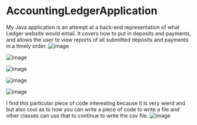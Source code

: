 # AccountingLedgerApplication
My Java application is an attempt at a back-end representation of what Ledger website would entail. It covers how to put in deposits and payments, and allows the user to view reports of all submitted deposits and payments in a timely order.
![image](https://github.com/Hbashir05/AccountingLedgerApplication/assets/166443381/30a2744e-0869-4661-8330-7322cd4f3a41)

![image](https://github.com/Hbashir05/AccountingLedgerApplication/assets/166443381/3cec1dc8-1ebc-4c42-9ca5-4982c8db819c)

![image](https://github.com/Hbashir05/AccountingLedgerApplication/assets/166443381/7a37c5a7-2a0d-42d7-85b5-118edd832840)

![image](https://github.com/Hbashir05/AccountingLedgerApplication/assets/166443381/33f46c7f-0e61-4e18-954f-4b3892038c29)

![image](https://github.com/Hbashir05/AccountingLedgerApplication/assets/166443381/90cb4495-a743-4077-940b-ca3be5e798fe)

I find this particular piece of code interesting because it is very wierd and but also cool as to how you can write a piece of code to write a file and other classes can use that to continue to write the csv file.
![image](https://github.com/Hbashir05/AccountingLedgerApplication/assets/166443381/0fc1ada7-144d-4a2d-9ef8-76cdd0c882ab)








